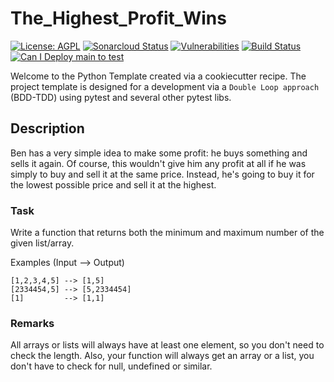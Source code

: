 # The_Highest_Profit_Wins

[![License: AGPL](https://img.shields.io/badge/License-AGPL-blue.svg)](https://github.com/gotreasa/the_highest_profit_wins/blob/main/LICENSE)
[![Sonarcloud Status](https://sonarcloud.io/api/project_badges/measure?project=gotreasa_the_highest_profit_wins&metric=alert_status)](https://sonarcloud.io/dashboard?id=gotreasa_the_highest_profit_wins)
[![Vulnerabilities](https://sonarcloud.io/api/project_badges/measure?project=gotreasa_the_highest_profit_wins&metric=vulnerabilities)](https://sonarcloud.io/summary/new_code?id=gotreasa_the_highest_profit_wins)
[![Build Status](https://github.com/gotreasa/the_highest_profit_wins/actions/workflows/cicd.yml/badge.svg)](https://github.com/gotreasa/the_highest_profit_wins/actions/workflows/cicd.yml)
[![Can I Deploy main to test](https://gotreasa.pactflow.io/pacticipants/the_highest_profit_wins_app/branches/main/latest-version/can-i-deploy/to-environment/test/badge)](https://gotreasa.pactflow.io/hal-browser/browser.html#https://gotreasa.pactflow.io/pacticipants/the_highest_profit_wins_app/branches/main/latest-version/can-i-deploy/to-environment/test/badge)

Welcome to the Python Template created via a cookiecutter recipe. The project template is designed for a development via a `Double Loop approach` (BDD-TDD) using pytest and several other pytest libs.

## Description

Ben has a very simple idea to make some profit: he buys something and sells it again. Of course, this wouldn't give him any profit at all if he was simply to buy and sell it at the same price. Instead, he's going to buy it for the lowest possible price and sell it at the highest.

### Task

Write a function that returns both the minimum and maximum number of the given list/array.

Examples (Input --> Output)

```
[1,2,3,4,5] --> [1,5]
[2334454,5] --> [5,2334454]
[1]         --> [1,1]
```

### Remarks

All arrays or lists will always have at least one element, so you don't need to check the length. Also, your function will always get an array or a list, you don't have to check for null, undefined or similar.
